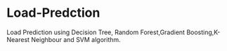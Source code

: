 # Load-Predction
Load Prediction using Decision Tree, Random Forest,Gradient Boosting,K-Nearest Neighbour and SVM algorithm.
